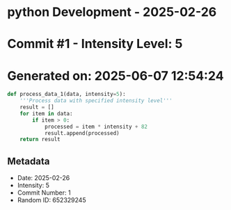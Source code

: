 ﻿# python Development - 2025-02-26
# Commit #1 - Intensity Level: 5
# Generated on: 2025-06-07 12:54:24
```python
def process_data_1(data, intensity=5):
    '''Process data with specified intensity level'''
    result = []
    for item in data:
        if item > 0:
            processed = item * intensity + 82
            result.append(processed)
    return result
```
## Metadata
- Date: 2025-02-26
- Intensity: 5
- Commit Number: 1
- Random ID: 652329245
